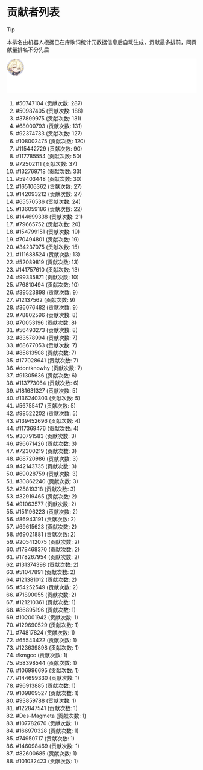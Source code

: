 # 贡献者列表

> [!TIP]
> 本排名由机器人根据已在库歌词统计元数据信息后自动生成，贡献最多排前，同贡献量排名不分先后

![贡献者头像画廊](./CONTRIBUTORS.svg)

1. #50747104 (贡献次数: 287)
2. #50987405 (贡献次数: 188)
3. #37899975 (贡献次数: 131)
4. #68000793 (贡献次数: 131)
5. #92374733 (贡献次数: 127)
6. #108002475 (贡献次数: 120)
7. #115442729 (贡献次数: 90)
8. #117785554 (贡献次数: 50)
9. #72502111 (贡献次数: 37)
10. #132769718 (贡献次数: 33)
11. #59403448 (贡献次数: 30)
12. #165106362 (贡献次数: 27)
13. #142093212 (贡献次数: 27)
14. #65570536 (贡献次数: 24)
15. #136059186 (贡献次数: 22)
16. #144699338 (贡献次数: 21)
17. #79665752 (贡献次数: 20)
18. #154799151 (贡献次数: 19)
19. #70494801 (贡献次数: 19)
20. #34237075 (贡献次数: 15)
21. #111688524 (贡献次数: 13)
22. #52089819 (贡献次数: 13)
23. #141757610 (贡献次数: 13)
24. #99335871 (贡献次数: 10)
25. #76810494 (贡献次数: 10)
26. #39523898 (贡献次数: 9)
27. #12137562 (贡献次数: 9)
28. #36076482 (贡献次数: 9)
29. #78802596 (贡献次数: 8)
30. #70053196 (贡献次数: 8)
31. #56493273 (贡献次数: 8)
32. #83578994 (贡献次数: 7)
33. #68677053 (贡献次数: 7)
34. #85813508 (贡献次数: 7)
35. #177028641 (贡献次数: 7)
36. #dontknowhy (贡献次数: 7)
37. #91305636 (贡献次数: 6)
38. #113773064 (贡献次数: 6)
39. #181631327 (贡献次数: 5)
40. #136240303 (贡献次数: 5)
41. #56755417 (贡献次数: 5)
42. #98522202 (贡献次数: 5)
43. #139452696 (贡献次数: 4)
44. #117369476 (贡献次数: 4)
45. #30791583 (贡献次数: 3)
46. #96671426 (贡献次数: 3)
47. #72300219 (贡献次数: 3)
48. #68720986 (贡献次数: 3)
49. #42143735 (贡献次数: 3)
50. #69028759 (贡献次数: 3)
51. #30862240 (贡献次数: 3)
52. #25819318 (贡献次数: 3)
53. #32919465 (贡献次数: 2)
54. #91063577 (贡献次数: 2)
55. #151196223 (贡献次数: 2)
56. #86943191 (贡献次数: 2)
57. #69615623 (贡献次数: 2)
58. #69021881 (贡献次数: 2)
59. #205412075 (贡献次数: 2)
60. #178468370 (贡献次数: 2)
61. #178267954 (贡献次数: 2)
62. #131374398 (贡献次数: 2)
63. #51047891 (贡献次数: 2)
64. #121381012 (贡献次数: 2)
65. #54252549 (贡献次数: 2)
66. #71890055 (贡献次数: 2)
67. #121210361 (贡献次数: 1)
68. #86895196 (贡献次数: 1)
69. #102001942 (贡献次数: 1)
70. #129690529 (贡献次数: 1)
71. #74817824 (贡献次数: 1)
72. #65543422 (贡献次数: 1)
73. #123639898 (贡献次数: 1)
74. #kmgcc (贡献次数: 1)
75. #58398544 (贡献次数: 1)
76. #106996695 (贡献次数: 1)
77. #144699330 (贡献次数: 1)
78. #96913885 (贡献次数: 1)
79. #109809527 (贡献次数: 1)
80. #93859788 (贡献次数: 1)
81. #122847541 (贡献次数: 1)
82. #Des-Magmeta (贡献次数: 1)
83. #107782670 (贡献次数: 1)
84. #166970328 (贡献次数: 1)
85. #74950717 (贡献次数: 1)
86. #146098469 (贡献次数: 1)
87. #82600685 (贡献次数: 1)
88. #101032423 (贡献次数: 1)
